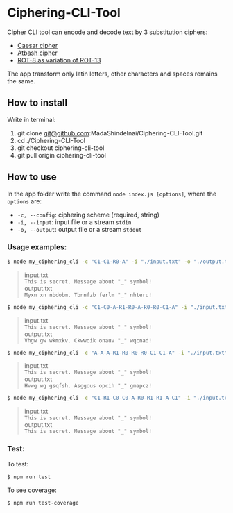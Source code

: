 ﻿# Ciphering-CLI-Tool

Cipher CLI tool can encode and decode text by 3 substitution ciphers:

- [Caesar cipher](https://en.wikipedia.org/wiki/Caesar_cipher)
- [Atbash cipher](https://en.wikipedia.org/wiki/Atbash)
- [ROT-8 as variation of ROT-13](https://en.wikipedia.org/wiki/ROT13)

The app transform only latin letters, other characters and spaces remains the same.

## How to install

Write in terminal:

1. git clone git@github.com:MadaShindeInai/Ciphering-CLI-Tool.git
2. cd ./Ciphering-CLI-Tool
3. git checkout ciphering-cli-tool
4. git pull origin ciphering-cli-tool

## How to use

In the app folder write the command `node index.js [options]`, where the `options` are:

- `-c, --config`: ciphering scheme (required, string)
- `-i, --input`: input file or a stream `stdin`
- `-o, --output`: output file or a stream `stdout`

### Usage examples:

```bash
$ node my_ciphering_cli -c "C1-C1-R0-A" -i "./input.txt" -o "./output.txt"
```

> input.txt  
> `This is secret. Message about "_" symbol!`  
> output.txt  
> `Myxn xn nbdobm. Tbnnfzb ferlm "_" nhteru!`

```bash
$ node my_ciphering_cli -c "C1-C0-A-R1-R0-A-R0-R0-C1-A" -i "./input.txt" -o "./output.txt"
```

> input.txt  
> `This is secret. Message about "_" symbol!`  
> output.txt  
> `Vhgw gw wkmxkv. Ckwwoik onauv "_" wqcnad!`

```bash
$ node my_ciphering_cli -c "A-A-A-R1-R0-R0-R0-C1-C1-A" -i "./input.txt" -o "./output.txt"
```

> input.txt  
> `This is secret. Message about "_" symbol!`  
> output.txt  
> `Hvwg wg gsqfsh. Asggous opcih "_" gmapcz!`

```bash
$ node my_ciphering_cli -c "C1-R1-C0-C0-A-R0-R1-R1-A-C1" -i "./input.txt" -o "./output.txt"
```

> input.txt  
> `This is secret. Message about "_" symbol!`  
> output.txt  
> `This is secret. Message about "_" symbol!`

### Test:

To test:

```bash
$ npm run test
```

To see coverage:

```bash
$ npm run test-coverage
```
